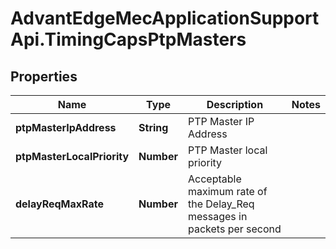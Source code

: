 # AdvantEdgeMecApplicationSupportApi.TimingCapsPtpMasters

## Properties
Name | Type | Description | Notes
------------ | ------------- | ------------- | -------------
**ptpMasterIpAddress** | **String** | PTP Master IP Address | 
**ptpMasterLocalPriority** | **Number** | PTP Master local priority | 
**delayReqMaxRate** | **Number** | Acceptable maximum rate of the Delay_Req messages in packets per second | 


